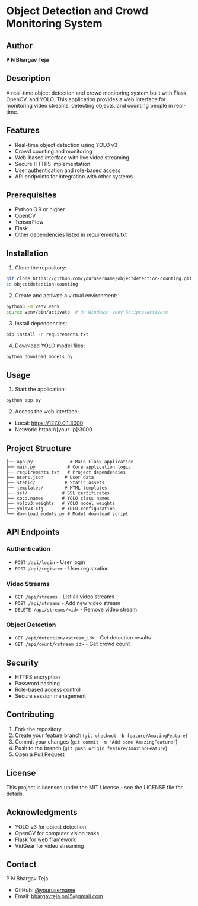 # Object Detection and Crowd Monitoring System

## Author
**P N Bhargav Teja**

## Description
A real-time object detection and crowd monitoring system built with Flask, OpenCV, and YOLO. This application provides a web interface for monitoring video streams, detecting objects, and counting people in real-time.

## Features
- Real-time object detection using YOLO v3
- Crowd counting and monitoring
- Web-based interface with live video streaming
- Secure HTTPS implementation
- User authentication and role-based access
- API endpoints for integration with other systems

## Prerequisites
- Python 3.9 or higher
- OpenCV
- TensorFlow
- Flask
- Other dependencies listed in requirements.txt

## Installation

1. Clone the repository:
```bash
git clone https://github.com/yourusername/objectdetection-counting.git
cd objectdetection-counting
```

2. Create and activate a virtual environment:
```bash
python3 -m venv venv
source venv/bin/activate  # On Windows: venv\Scripts\activate
```

3. Install dependencies:
```bash
pip install -r requirements.txt
```

4. Download YOLO model files:
```bash
python download_models.py
```

## Usage

1. Start the application:
```bash
python app.py
```

2. Access the web interface:
- Local: https://127.0.0.1:3000
- Network: https://[your-ip]:3000

## Project Structure
```
├── app.py              # Main Flask application
├── main.py            # Core application logic
├── requirements.txt   # Project dependencies
├── users.json        # User data
├── static/           # Static assets
├── templates/        # HTML templates
├── ssl/             # SSL certificates
├── coco.names       # YOLO class names
├── yolov3.weights   # YOLO model weights
├── yolov3.cfg       # YOLO configuration
└── download_models.py # Model download script
```

## API Endpoints

### Authentication
- `POST /api/login` - User login
- `POST /api/register` - User registration

### Video Streams
- `GET /api/streams` - List all video streams
- `POST /api/streams` - Add new video stream
- `DELETE /api/streams/<id>` - Remove video stream

### Object Detection
- `GET /api/detection/<stream_id>` - Get detection results
- `GET /api/count/<stream_id>` - Get crowd count

## Security
- HTTPS encryption
- Password hashing
- Role-based access control
- Secure session management

## Contributing
1. Fork the repository
2. Create your feature branch (`git checkout -b feature/AmazingFeature`)
3. Commit your changes (`git commit -m 'Add some AmazingFeature'`)
4. Push to the branch (`git push origin feature/AmazingFeature`)
5. Open a Pull Request

## License
This project is licensed under the MIT License - see the LICENSE file for details.

## Acknowledgments
- YOLO v3 for object detection
- OpenCV for computer vision tasks
- Flask for web framework
- VidGear for video streaming

## Contact
P N Bhargav Teja
- GitHub: [@yourusername](https://github.com/Bhargavteja-9779)
- Email: bhargavteja.pn15@gmail.com
